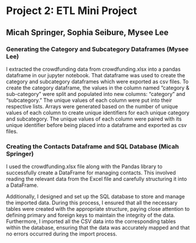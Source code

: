 # Project 2: ETL Mini Project

## Micah Springer, Sophia Seibure, Mysee Lee



### Generating the Category and Subcategory Dataframes (Mysee Lee)
I extracted the crowdfunding data from crowdfunding.xlsx into a pandas dataframe in our jupyter notebook. 
That dataframe was used to create the category and subcategory dataframes which were exported as csv files.
To create the category dataframe, the values in the column named “category & sub-category” were split and populated into new columns: “category” and “subcategory.” 
The unique values of each column were put into their respective lists. 
Arrays were generated based on the number of unique values of each column to create unique identifiers for each unique category and subcategory. 
The unique values of each column were paired with its unique identifier before being placed into a dataframe and exported as csv files.


### Creating the Contacts Dataframe and SQL Database (Micah Springer)
I used the crowdfunding.xlsx file along with the Pandas library to successfully create a DataFrame for managing contacts. This involved reading the relevant data from the Excel file and carefully structuring it into a DataFrame.

Additionally, I designed and set up the SQL database to store and manage the imported data. During this process, I ensured that all the necessary tables were created with the appropriate structure, paying close attention to defining primary and foreign keys to maintain the integrity of the data. Furthermore, I imported all the CSV data into the corresponding tables within the database, ensuring that the data was accurately mapped and that no errors occurred during the import process.

